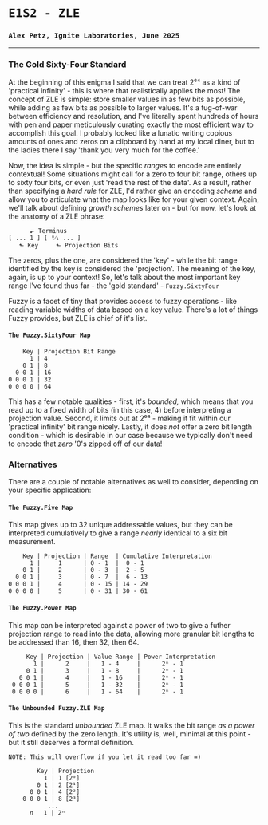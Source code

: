# `E1S2 - ZLE`
### `Alex Petz, Ignite Laboratories, June 2025`

---

### The Gold Sixty-Four Standard
At the beginning of this enigma I said that we can treat 2⁶⁴ as a kind of 'practical infinity' - this is where
that realistically applies the most!  The concept of ZLE is simple: store smaller values in as few bits as possible,
while adding as few bits as possible to larger values.  It's a tug-of-war between efficiency and resolution, and
I've literally spent hundreds of hours with pen and paper meticulously curating exactly the most efficient way to
accomplish this goal.  I probably looked like a lunatic writing copious amounts of ones and zeros on a clipboard
by hand at my local diner, but to the ladies there I say 'thank you very much for the coffee.'

Now, the idea is simple - but the specific _ranges_ to encode are entirely contextual!  Some situations might call
for a zero to four bit range, others up to sixty four bits, or even just 'read the rest of the data'.  As a result,
rather than specifying a _hard rule_ for ZLE, I'd rather give an encoding _scheme_ and allow you to articulate what
the map looks like for your given context.  Again, we'll talk about defining _growth schemes_ later on - but for now,
let's look at the anatomy of a ZLE phrase:

          ⬐ Terminus
    [ ... 1 ] [ ⁰⁄₁ ... ]
       ⬑ Key     ⬑ Projection Bits

The zeros, plus the one, are considered the 'key' - while the bit range identified by the key is considered 
the 'projection'.  The meaning of the key, again, is up to your context!  So, let's talk about the most important
key range I've found thus far - the 'gold standard' - `Fuzzy.SixtyFour`

Fuzzy is a facet of tiny that provides access to fuzzy operations - like reading variable widths of data based on
a key value.  There's a lot of things Fuzzy provides, but ZLE is chief of it's list.

#### `The Fuzzy.SixtyFour Map`

        Key | Projection Bit Range
          1 | 4
        0 1 | 8
      0 0 1 | 16
    0 0 0 1 | 32
    0 0 0 0 | 64

This has a few notable qualities - first, it's _bounded,_ which means that you read up to a fixed width of bits (in
this case, 4) before interpreting a projection value.  Second, it limits out at 2⁶⁴ - making it fit within our 
'practical infinity' bit range nicely.  Lastly, it does _not_ offer a zero bit length condition - which is desirable
in our case because we typically don't need to encode that _zero_ '0's zipped off of our data!

### Alternatives
There are a couple of notable alternatives as well to consider, depending on your specific application:

#### `The Fuzzy.Five Map`

This map gives up to 32 unique addressable values, but they can be interpreted cumulatively to give a range
_nearly_ identical to a six bit measurement.

        Key | Projection | Range  | Cumulative Interpretation
          1 |     1      | 0 - 1  |  0 - 1
        0 1 |     2      | 0 - 3  |  2 - 5
      0 0 1 |     3      | 0 - 7  |  6 - 13
    0 0 0 1 |     4      | 0 - 15 | 14 - 29
    0 0 0 0 |     5      | 0 - 31 | 30 - 61

#### `The Fuzzy.Power Map`

This map can be interpreted against a power of two to give a futher projection range to read into the data,
allowing more granular bit lengths to be addressed than 16, then 32, then 64.

         Key | Projection | Value Range | Power Interpretation
           1 |      2     |   1 - 4     |      2ⁿ - 1
         0 1 |      3     |   1 - 8     |      2ⁿ - 1
       0 0 1 |      4     |   1 - 16    |      2ⁿ - 1
     0 0 0 1 |      5     |   1 - 32    |      2ⁿ - 1
     0 0 0 0 |      6     |   1 - 64    |      2ⁿ - 1

#### `The Unbounded Fuzzy.ZLE Map`

This is the standard _unbounded_ ZLE map.  It walks the bit range _as a power of two_ defined by the zero length.
It's utility is, well, minimal at this point - but it still deserves a formal definition.

    NOTE: This will overflow if you let it read too far =)
    
            Key | Projection
              1 | 1 [2⁰]
            0 1 | 2 [2¹]
          0 0 1 | 4 [2²]
        0 0 0 1 | 8 [2³]
               ...
          𝑛   1 | 2ⁿ
